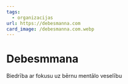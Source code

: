 ```yaml
---
tags:
  - organizacijas
url: https://debesmanna.com
card_image: /debesmanna.com.webp
---
```


# Debesmmana

Biedrība ar fokusu uz bērnu mentālo veselību
